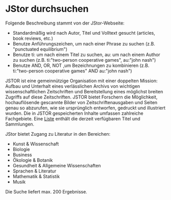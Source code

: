 # JStor durchsuchen

Folgende Beschreibung stammt von der JStor-Webseite:

-   Standardmäßig wird nach Autor, Titel und Volltext gesucht (articles, book reviews, etc.)
-   Benutze Anführungszeichen, um nach einer Phrase zu suchen (z.B. "punctuated equilibrium")
-   Benutze ti: um nach einem Titel zu suchen, au: um nach einem Author zu suchen (z.B. ti:"two-person cooperative games", au:"john nash")
-   Benutze AND, OR, NOT ,um Bezeichnungen zu kombinieren (z.B. ti:"two-person cooperative games" AND au:"john nash")

JSTOR ist eine gemeinnützige Organisation mit einer doppelten Mission: Aufbau und Unterhalt eines verlässlichen Archivs von wichtigen wissenschaftlichen Zeitschriften und Bereitstellung eines möglichst breiten Zugriffs auf diese Zeitschriften. JSTOR bietet Forschern die Möglichkeit, hochauflösende gescannte Bilder von Zeitschriftenausgaben und Seiten genau so abzurufen, wie sie ursprünglich entworfen, gedruckt und illustriert wurden. Die in JSTOR gespeicherten Inhalte umfassen zahlreiche Fachgebiete. Eine [Liste](http://about.jstor.org/content-collections) enthält die derzeit verfügbaren Titel und Sammlungen.

JStor bietet Zugang zu Literatur in den Bereichen:

-   Kunst & Wissenschaft
-   Biologie
-   Business
-   Ökologie & Botanik
-   Gesundheit & Allgemeine Wissenschaften
-   Sprachen & Literatur
-   Mathematik & Statistik
-   Musik

Die Suche liefert max. 200 Ergebnisse.
